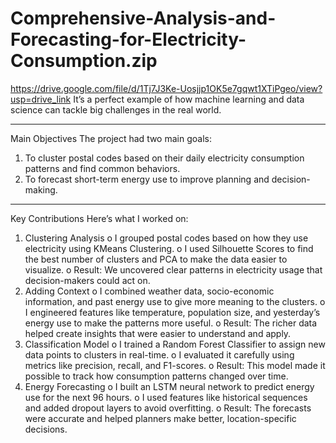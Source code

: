 # Comprehensive-Analysis-and-Forecasting-for-Electricity-Consumption.zip
https://drive.google.com/file/d/1Tj7J3Ke-Uosjjp1OK5e7gqwt1XTiPgeo/view?usp=drive_link
It’s a perfect example of how machine learning and data science can tackle big challenges in the real world.
________________________________________
Main Objectives
The project had two main goals:
1.	To cluster postal codes based on their daily electricity consumption patterns and find common behaviors.
2.	To forecast short-term energy use to improve planning and decision-making.
________________________________________
Key Contributions
Here’s what I worked on:
1.	Clustering Analysis
o	I grouped postal codes based on how they use electricity using KMeans Clustering.
o	I used Silhouette Scores to find the best number of clusters and PCA to make the data easier to visualize.
o	Result: We uncovered clear patterns in electricity usage that decision-makers could act on.
2.	Adding Context
o	I combined weather data, socio-economic information, and past energy use to give more meaning to the clusters.
o	I engineered features like temperature, population size, and yesterday’s energy use to make the patterns more useful.
o	Result: The richer data helped create insights that were easier to understand and apply.
3.	Classification Model
o	I trained a Random Forest Classifier to assign new data points to clusters in real-time.
o	I evaluated it carefully using metrics like precision, recall, and F1-scores.
o	Result: This model made it possible to track how consumption patterns changed over time.
4.	Energy Forecasting
o	I built an LSTM neural network to predict energy use for the next 96 hours.
o	I used features like historical sequences and added dropout layers to avoid overfitting.
o	Result: The forecasts were accurate and helped planners make better, location-specific decisions.
